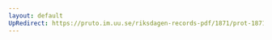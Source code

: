 ```yaml
---
layout: default
UpRedirect: https://pruto.im.uu.se/riksdagen-records-pdf/1871/prot-1871--ak--130/prot-1871--ak--130_003.pdf
---
```


